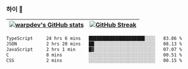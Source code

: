 
### 하이 👋
[![warpdev's GitHub stats](https://github-readme-stats.vercel.app/api?username=warpdev&show_icons=true&theme=vue-dark)](#) |[![GitHub Streak](https://github-readme-streak-stats.herokuapp.com/?user=warpdev&theme=dark)](#)
--- | --- |
<!--START_SECTION:waka-->

```txt
TypeScript     24 hrs 6 mins   █████████████████████░░░░   83.86 %
JSON           2 hrs 20 mins   ██░░░░░░░░░░░░░░░░░░░░░░░   08.13 %
JavaScript     2 hrs 1 min     █▓░░░░░░░░░░░░░░░░░░░░░░░   07.07 %
C              8 mins          ░░░░░░░░░░░░░░░░░░░░░░░░░   00.51 %
CSS            2 mins          ░░░░░░░░░░░░░░░░░░░░░░░░░   00.15 %
```

<!--END_SECTION:waka-->

<!--
**warpdev/warpdev** is a ✨ _special_ ✨ repository because its `README.md` (this file) appears on your GitHub profile.

Here are some ideas to get you started:

- 🔭 I’m currently working on ...
- 🌱 I’m currently learning ...
- 👯 I’m looking to collaborate on ...
- 🤔 I’m looking for help with ...
- 💬 Ask me about ...
- 📫 How to reach me: ...
- 😄 Pronouns: ...
- ⚡ Fun fact: ...
-->
